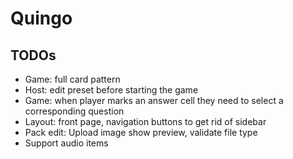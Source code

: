 # Quingo

## TODOs

- Game: full card pattern
- Host: edit preset before starting the game
- Game: when player marks an answer cell they need to select a corresponding question
- Layout: front page, navigation buttons to get rid of sidebar
- Pack edit: Upload image show preview, validate file type
- Support audio items
